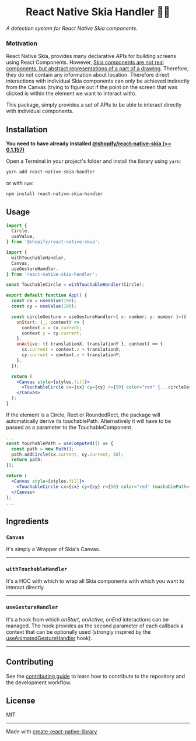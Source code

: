 <h1 align="center">
React Native Skia Handler 🤌🏽
</h1>

_A detection system for React Native Skia components._

### Motivation

React Native Skia, provides many declarative APIs for building screens using React Components. However, [Skia components are not real components, but abstract representations of a part of a drawing](https://github.com/Shopify/react-native-skia/issues/513#issuecomment-1290126304). Therefore, they do not contain any information about location.
Therefore direct interactions with individual Skia components can only be achieved indirectly from the Canvas (trying to figure out if the point on the screen that was clicked is within the element we want to interact with).

This package, simply provides a set of APIs to be able to interact directly with individual components.

## Installation

**You need to have already installed [@shopify/react-native-skia (>= 0.1.157)](https://shopify.github.io/react-native-skia/docs/getting-started/installation)**

Open a Terminal in your project's folder and install the library using `yarn`:

```sh
yarn add react-native-skia-handler
```

or with `npm`:

```sh
npm install react-native-skia-handler
```

## Usage

```jsx
import {
  Circle,
  useValue,
} from '@shopify/react-native-skia';

import {
  withTouchableHandler,
  Canvas,
  useGestureHandler,
} from 'react-native-skia-handler';

const TouchableCircle = withTouchableHandler(Circle);

export default function App() {
  const cx = useValue(100);
  const cy = useValue(100);

  const circleGesture = useGestureHandler<{ x: number; y: number }>({
    onStart: (_, context) => {
      context.x = cx.current;
      context.y = cy.current;
    },
    onActive: ({ translationX, translationY }, context) => {
      cx.current = context.x + translationX;
      cy.current = context.y + translationY;
    },
  });

  return (
    <Canvas style={styles.fill}>
      <TouchableCircle cx={cx} cy={cy} r={50} color="red" {...circleGesture} />
    </Canvas>
  );
}
```

If the element is a Circle, Rect or RoundedRect, the package will automatically derive its touchablePath. Alternatively it will have to be passed as a parameter to the TouchableComponent.

```jsx
...
const touchablePath = useComputed(() => {
  const path = new Path();
  path.addCircle(cx.current, cy.current, 50);
  return path;
});

return (
  <Canvas style={styles.fill}>
    <TouchableCircle cx={cx} cy={cy} r={50} color="red" touchablePath={touchablePath} {...circleGesture} />
  </Canvas>
);
...
```

## Ingredients

### `Canvas`

It's simply a Wrapper of Skia's Canvas.

---

### `withTouchableHandler`

It's a HOC with which to wrap all Skia components with which you want to interact directly.

---

### `useGestureHandler`

It's a hook from which _onStart_, _onActive_, _onEnd_ interactions can be managed. The hook provides as the second parameter of each callback a context that can be optionally used (strongly inspired by the [useAnimatedGestureHandler](https://docs.swmansion.com/react-native-reanimated/docs/2.3.x/api/hooks/useAnimatedGestureHandler/) hook).

---

## Contributing

See the [contributing guide](CONTRIBUTING.md) to learn how to contribute to the repository and the development workflow.

## License

MIT

---

Made with [create-react-native-library](https://github.com/callstack/react-native-builder-bob)

